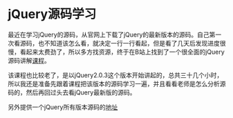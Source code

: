 # jQuery源码学习

最近在学习jQuery的源码，从官网上下载了jQuery的最新版本的源码。自己第一次看源码，也不知道该怎么看，就决定一行一行看起，但是看了几天后发现进度很慢，看起来太费劲了，所以多方找资源，终于在B站上找到了一个很全面的jQuery源码讲解[课程](https://www.bilibili.com/video/av38654386?from=searchseid=3995982401834367844)。

该课程也比较老了，是以jQuery2.0.3这个版本开始讲起的，总共三十几个小时，所以我还是准备先跟着课程把该版本的源码学习一遍，并且看看老师是怎么分析源码的，然后再回过头去看jQuery最新版的源码。

另外提供一个jQuery所有版本源码的[地址](https://code.jquery.com/jquery/)

